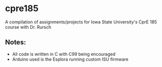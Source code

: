 # cpre185
A compilation of assignments/projects for Iowa State University's CprE 185 course with Dr. Rursch

## Notes: 
* All code is written in C with C99 being encouraged
* Arduino used is the Esplora running custom ISU firmware

